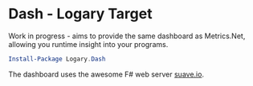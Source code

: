 # Dash - Logary Target

Work in progress - aims to provide the same dashboard as Metrics.Net, allowing
you runtime insight into your programs.

``` powershell
Install-Package Logary.Dash 
```

The dashboard uses the awesome F# web server [suave.io](http://suave.io/).
